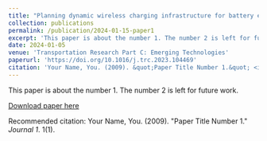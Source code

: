 ```yaml
---
title: "Planning dynamic wireless charging infrastructure for battery electric bus systems with the joint optimization of charging scheduling"
collection: publications
permalink: /publication/2024-01-15-paper1
excerpt: 'This paper is about the number 1. The number 2 is left for future work.'
date: 2024-01-05
venue: 'Transportation Research Part C: Emerging Technologies'
paperurl: 'https://doi.org/10.1016/j.trc.2023.104469'
citation: 'Your Name, You. (2009). &quot;Paper Title Number 1.&quot; <i>Transportation Research Part C: Emerging Technologies</i>. 159 (2024) 104469.'
---
```

This paper is about the number 1. The number 2 is left for future work.

[Download paper here](http://academicpages.github.io/files/paper1.pdf)

Recommended citation: Your Name, You. (2009). "Paper Title Number 1." <i>Journal 1</i>. 1(1).
